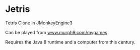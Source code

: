 # Jetris
Tetris Clone in JMonkeyEngine3

Can be played from www.murph9.com/mygames

Requires the Java 8 runtime and a computer from this century. 
